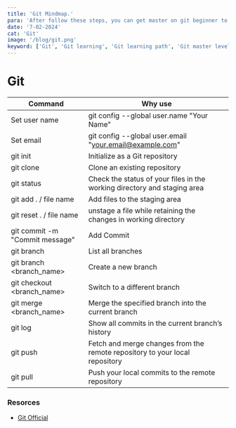 ```yaml
---
title: 'Git Mindmap.'
para: 'After follow these steps, you can get master on git beginner to master level.'
date: '7-02-2024'
cat: 'Git'
image: '/blog/git.png'
keyword: ['Git', 'Git learning', 'Git learning path', 'Git master level']
---
```


# Git

| Command                        | Why use                                                                     |
| ------------------------------ | --------------------------------------------------------------------------- |
| Set user name                  | git config --global user.name "Your Name"                                   |
| Set email                      | git config --global user.email "your.email@example.com"                     |
| git init                       | Initialize as a Git repository                                              |
| git clone                      | Clone an existing repository                                                |
| git status                     | Check the status of your files in the working directory and staging area    |
| git add . / file name          | Add files to the staging area                                               |
| git reset . / file name        | unstage a file while retaining the changes in working directory             |
| git commit -m "Commit message" | Add Commit                                                                  |
| git branch                     | List all branches                                                           |
| git branch <branch_name>       | Create a new branch                                                         |
| git checkout <branch_name>     | Switch to a different branch                                                |
| git merge <branch_name>        | Merge the specified branch into the current branch                          |
| git log                        | Show all commits in the current branch’s history                            |
| git push                       | Fetch and merge changes from the remote repository to your local repository |
| git pull                       | Push your local commits to the remote repository                            |

### Resorces

- [Git Official](https://git-scm.com/docs)
